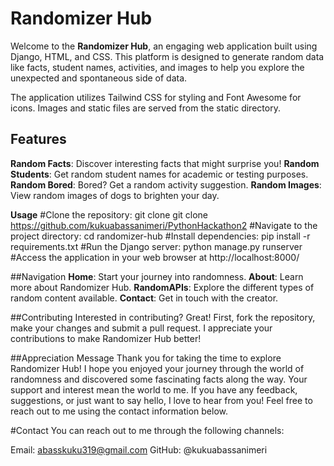 # Randomizer Hub

Welcome to the **Randomizer Hub**, an engaging web application built using Django, HTML, and CSS. This platform is designed to generate random data like facts, student names, activities, and images to help you explore the unexpected and spontaneous side of data.

The application utilizes Tailwind CSS for styling and Font Awesome for icons.
Images and static files are served from the static directory.

## Features

**Random Facts**: Discover interesting facts that might surprise you!
**Random Students**: Get random student names for academic or testing purposes.
**Random Bored**: Bored? Get a random activity suggestion.
**Random Images**: View random images of dogs to brighten your day.

**Usage**
#Clone the repository: git clone git clone https://github.com/kukuabassanimeri/PythonHackathon2
#Navigate to the project directory: cd randomizer-hub
#Install dependencies: pip install -r requirements.txt
#Run the Django server: python manage.py runserver
#Access the application in your web browser at http://localhost:8000/

##Navigation
**Home**: Start your journey into randomness.
**About**: Learn more about Randomizer Hub.
**RandomAPIs**: Explore the different types of random content available.
**Contact**: Get in touch with the creator.

##Contributing
Interested in contributing? Great! First, fork the repository, make your changes and submit a pull request. I appreciate your contributions to make Randomizer Hub better!

##Appreciation Message
Thank you for taking the time to explore Randomizer Hub! I hope you enjoyed your journey through the world of randomness and discovered some fascinating facts along the way. Your support and interest mean the world to me.
If you have any feedback, suggestions, or just want to say hello, I love to hear from you! Feel free to reach out to me using the contact information below.

#Contact
You can reach out to me through the following channels:

Email: abasskuku319@gmail.com
GitHub: @kukuabassanimeri
